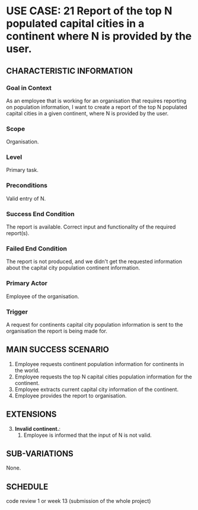 # USE CASE: 21 Report of the top N populated capital cities in a continent where N is provided by the user.

## CHARACTERISTIC INFORMATION

### Goal in Context

As an employee that is working for an organisation that requires reporting on population information, I want to create a report of the top N populated capital cities in a given continent, where N is provided by the user.

### Scope

Organisation.

### Level

Primary task.

### Preconditions

Valid entry of N.

### Success End Condition

The report is available. Correct input and functionality of the required report(s).

### Failed End Condition

The report is not produced, and we didn't get the requested information about the capital city population continent information.

### Primary Actor

Employee of the organisation.

### Trigger

A request for continents capital city population information is sent to the organisation the report is being made for.

## MAIN SUCCESS SCENARIO

1. Employee requests continent population information for continents in the world.
2. Employee requests the top N capital cities population information for the continent.
3. Employee extracts current capital city information of the continent.
4. Employee provides the report to organisation.

## EXTENSIONS

3. **Invalid continent.**:
    1. Employee is informed that the input of N is not valid.

## SUB-VARIATIONS

None.

## SCHEDULE

code review 1 or week 13 (submission of the whole project)